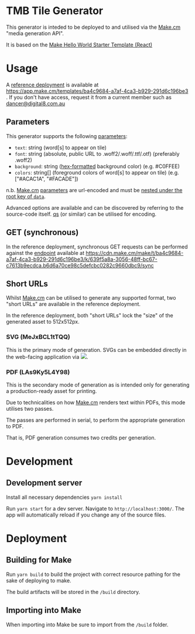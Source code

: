 # TMB Tile Generator

This generator is inteded to be deployed to and utilised via the [Make.cm](https://make.cm) "media generation API".

It is based on the [Make Hello World Starter Template (React)](https://github.com/makecm/hello-world-react-template)

# Usage

A [reference deployment](https://app.make.cm/templates/ba4c9684-a7af-4ca3-b929-291d6c196be3) is available at https://app.make.cm/templates/ba4c9684-a7af-4ca3-b929-291d6c196be3 . If you don't have access, request it from a current member such as dancer@digital8.com.au

## Parameters

This generator supports the following [parameters](https://docs.make.cm/api-reference/make-api#parameters):

- `text`: string (word[s] to appear on tile)
- `font`: string (absolute, public URL to .woff2/.woff/.ttf/.otf) (preferably .woff2)
- `background`: string ([hex-formatted](https://drafts.csswg.org/css-color/#typedef-hex-color) background color) (e.g. #C0FFEE)
- `colors`: string[] (foreground colors of word[s] to appear on tile) (e.g. ["#ACAC1A", "#FACADE"])

n.b. [Make.cm](https://make.cm) [parameters](https://docs.make.cm/api-reference/make-api#parameters) are url-encoded and must be [nested under the root key of `data`](https://docs.make.cm/api-reference/make-api#data).

Advanced options are available and can be discovered by referring to the source-code itself. [qs](https://www.npmjs.com/package/qs) (or similar) can be utilised for encoding.

## GET (synchronous)

In the reference deployment, synchronous GET requests can be performed against the [endpoint](https://cdn.make.cm/make/t/ba4c9684-a7af-4ca3-b929-291d6c196be3/k/639f5a8a-3056-48ff-bc67-c7613b9ecdca.b6d6a70ce98c5defcbc0282c9660dbc9/sync) available at https://cdn.make.cm/make/t/ba4c9684-a7af-4ca3-b929-291d6c196be3/k/639f5a8a-3056-48ff-bc67-c7613b9ecdca.b6d6a70ce98c5defcbc0282c9660dbc9/sync

## Short URLs

Whilst [Make.cm](https://make.cm) can be utilised to generate any supported format, two "short URLs" are available in the reference deployment.

In the reference deployment, both "short URLs" lock the "size" of the generated asset to 512x512px.

### SVG (MeJxBCL1tTQQ)

This is the primary mode of generation. SVGs can be embedded directly in the web-facing application via <img src="https://cdn.make.cm/make/s/MeJxBCL1tTQQ?...">.

### PDF (LAs9Ky5L4Y98)

This is the secondary mode of generation as is intended only for generating a production-ready asset for printing.

Due to technicalities on how [Make.cm](https://make.cm) renders text within PDFs, this mode utilises two passes.

The passes are performed in serial, to perform the appropriate generation to PDF.

That is, PDF generation consumes two credits per generation.

# Development

## Development server

Install all necessary dependencies `yarn install`

Run `yarn start` for a dev server. Navigate to `http://localhost:3000/`. The app will automatically reload if you change any of the source files.

# Deployment

## Building for Make

Run `yarn build` to build the project with correct resource pathing for the sake of deploying to make.

The build artifacts will be stored in the `/build` directory.

## Importing into Make

When importing into Make be sure to import from the `/build` folder.
